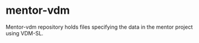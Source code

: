 # mentor-vdm

Mentor-vdm repository holds files specifying the data in the mentor project using VDM-SL.
